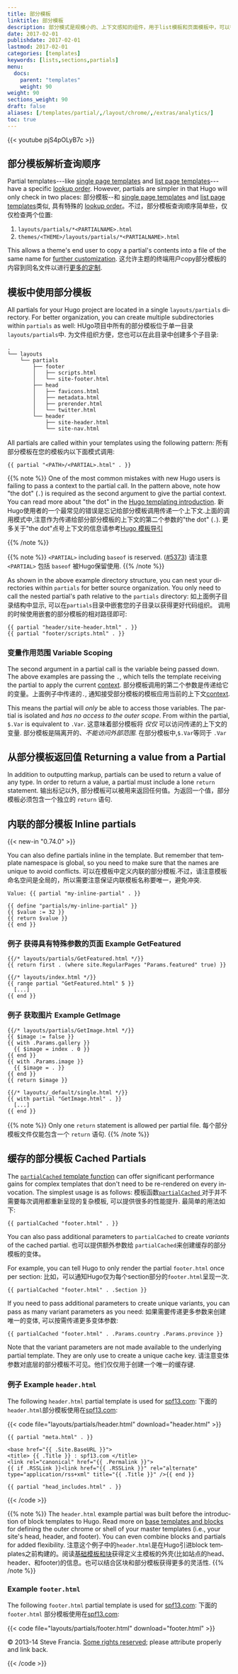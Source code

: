 ```yaml
---
title: 部分模板
linktitle: 部分模板
description: 部分模式是规模小的、上下文感知的组件，用于list模板和页面模板中，可以很经济的使得模板符合DRY(dont repeat yourself)原则
date: 2017-02-01
publishdate: 2017-02-01
lastmod: 2017-02-01
categories: [templates]
keywords: [lists,sections,partials]
menu:
  docs:
    parent: "templates"
    weight: 90
weight: 90
sections_weight: 90
draft: false
aliases: [/templates/partial/,/layout/chrome/,/extras/analytics/]
toc: true
---
```


{{< youtube pjS4pOLyB7c >}}

## 部分模板解析查询顺序

Partial templates---like [single page templates][singletemps] and [list page templates][listtemps]---have a specific [lookup order][]. However, partials are simpler in that Hugo will only check in two places:
部分模板--和 [single page templates][singletemps] and [list page templates][listtemps]类似, 具有特殊的 [lookup order][]。不过，部分模板查询顺序简单些，仅仅检查两个位置:

1. `layouts/partials/*<PARTIALNAME>.html`
2. `themes/<THEME>/layouts/partials/*<PARTIALNAME>.html`

This allows a theme's end user to copy a partial's contents into a file of the same name for [further customization][customize].
这允许主题的终端用户copy部分模板的内容到同名文件以进行[更多的定制][customize].

## 模板中使用部分模板

All partials for your Hugo project are located in a single `layouts/partials` directory. For better organization, you can create multiple subdirectories within `partials` as well:
HUgo项目中所有的部分模板位于单一目录 `layouts/partials`中.
为文件组织方便，您也可以在此目录中创建多个子目录:
```
.
└── layouts
    └── partials
        ├── footer
        │   ├── scripts.html
        │   └── site-footer.html
        ├── head
        │   ├── favicons.html
        │   ├── metadata.html
        │   ├── prerender.html
        │   └── twitter.html
        └── header
            ├── site-header.html
            └── site-nav.html
```

All partials are called within your templates using the following pattern:
所有部分模板在您的模板内以下面模式调用:

```
{{ partial "<PATH>/<PARTIAL>.html" . }}
```

{{% note %}}
One of the most common mistakes with new Hugo users is failing to pass a context to the partial call. In the pattern above, note how "the dot" (`.`) is required as the second argument to give the partial context. You can read more about "the dot" in the [Hugo templating introduction](/templates/introduction/).
新Hugo使用者的一个最常见的错误是忘记给部分模板调用传递一个上下文.上面的调用模式中,注意作为传递给部分部分模板的上下文的第二个参数的"the dot" (`.`). 更多关于"the dot"点号上下文的信息请参考[Hugo 模板导引](/templates/introduction/)

{{% /note %}}

{{% note %}}
`<PARTIAL>` including `baseof` is reserved. ([#5373](https://github.com/gohugoio/hugo/issues/5373))
请注意`<PARTIAL>` 包括 `baseof` 被Hugo保留使用.
{{% /note %}}

As shown in the above example directory structure, you can nest your directories within `partials` for better source organization. You only need to call the nested partial's path relative to the `partials` directory:
如上面例子目录结构中显示, 可以在`partials`目录中嵌套您的子目录以获得更好代码组织。
调用的时候使用嵌套的部分模板的相对路径即可:

```
{{ partial "header/site-header.html" . }}
{{ partial "footer/scripts.html" . }}
```

### 变量作用范围 Variable Scoping

The second argument in a partial call is the variable being passed down. The above examples are passing the `.`, which tells the template receiving the partial to apply the current [context][context].
部分模板调用的第二个参数是传递给它的变量。上面例子中传递的`.`, 通知接受部分模板的模板应用当前的上下文[context][context].

This means the partial will *only* be able to access those variables. The partial is isolated and *has no access to the outer scope*. From within the partial, `$.Var` is equivalent to `.Var`.
这意味着部分模板将 *仅仅* 可以访问传递的上下文的变量. 部分模板是隔离开的、*不能访问外部范围*.
在部分模板中,`$.Var`等同于 `.Var`


## 从部分模板返回值 Returning a value from a Partial

In addition to outputting markup, partials can be used to return a value of any type. In order to return a value, a partial must include a lone `return` statement.
输出标记以外, 部分模板可以被用来返回任何值。为返回一个值，部分模板必须包含一个独立的 `return` 语句.

## 内联的部分模板 Inline partials

{{< new-in "0.74.0" >}}

You can also define partials inline in the template. But remember that template namespace is global, so you need to make sure that the names are unique to avoid conflicts.
可以在模板中定义内联的部分模板.不过，请注意模板命名空间是全局的，所以需要注意保证内联模板名称要唯一，避免冲突.

```go-html-template
Value: {{ partial "my-inline-partial" . }}

{{ define "partials/my-inline-partial" }}
{{ $value := 32 }}
{{ return $value }}
{{ end }}
```

### 例子 获得具有特殊参数的页面 Example GetFeatured
```go-html-template
{{/* layouts/partials/GetFeatured.html */}}
{{ return first . (where site.RegularPages "Params.featured" true) }}
```

```go-html-template
{{/* layouts/index.html */}}
{{ range partial "GetFeatured.html" 5 }}
  [...]
{{ end }}
```
### 例子 获取图片 Example GetImage
```go-html-template
{{/* layouts/partials/GetImage.html */}}
{{ $image := false }}
{{ with .Params.gallery }}
  {{ $image = index . 0 }}
{{ end }}
{{ with .Params.image }}
  {{ $image = . }}
{{ end }}
{{ return $image }}
```

```go-html-template
{{/* layouts/_default/single.html */}}
{{ with partial "GetImage.html" . }}
  [...]
{{ end }}
```

{{% note %}}
Only one `return` statement is allowed per partial file.
每个部分模板文件仅能包含一个 `return` 语句.
{{% /note %}}

## 缓存的部分模板 Cached Partials

The [`partialCached` template function][partialcached] can offer significant performance gains for complex templates that don't need to be re-rendered on every invocation. The simplest usage is as follows:
模板函数[`partialCached` ][partialcached]对于并不需要每次调用都重新呈现的复杂模板, 可以提供很多的性能提升. 最简单的用法如下:

```
{{ partialCached "footer.html" . }}
```

You can also pass additional parameters to `partialCached` to create *variants* of the cached partial.
也可以提供额外参数给 `partialCached`来创建缓存的部分模板的变体。

For example, you can tell Hugo to only render the partial `footer.html` once per section:
比如，可以通知Hugo仅为每个section部分的`footer.html`呈现一次.

```
{{ partialCached "footer.html" . .Section }}
```

If you need to pass additional parameters to create unique variants, you can pass as many variant parameters as you need:
如果需要传递更多参数来创建唯一的变体, 可以按需传递更多变体参数:

```
{{ partialCached "footer.html" . .Params.country .Params.province }}
```

Note that the variant parameters are not made available to the underlying partial template. They are only use to create a unique cache key.
请注意变体参数对底层的部分模板不可见。他们仅仅用于创建一个唯一的缓存键.

### 例子 Example `header.html`

The following `header.html` partial template is used for [spf13.com](https://spf13.com/):
下面的 `header.html`部分模板使用在[spf13.com](https://spf13.com/):

{{< code file="layouts/partials/header.html" download="header.html" >}}
<!DOCTYPE html>
<html class="no-js" lang="en-US" prefix="og: http://ogp.me/ns# fb: http://ogp.me/ns/fb#">
<head>
    <meta charset="utf-8">

    {{ partial "meta.html" . }}

    <base href="{{ .Site.BaseURL }}">
    <title> {{ .Title }} : spf13.com </title>
    <link rel="canonical" href="{{ .Permalink }}">
    {{ if .RSSLink }}<link href="{{ .RSSLink }}" rel="alternate" type="application/rss+xml" title="{{ .Title }}" />{{ end }}

    {{ partial "head_includes.html" . }}
</head>
<body lang="en">
{{< /code >}}

{{% note %}}
The `header.html` example partial was built before the introduction of block templates to Hugo. Read more on [base templates and blocks](/templates/base/) for defining the outer chrome or shell of your master templates (i.e., your site's head, header, and footer). You can even combine blocks and partials for added flexibility.
注意这个例子中的`header.html`是在Hugo引进block templates之前构建的。阅读[基础模板和块](/templates/base/)获得定义主模板的外壳(比如站点的head、header、和footer)的信息。也可以结合区块和部分模板获得更多的灵活性.
{{% /note %}}


### Example `footer.html`

The following `footer.html` partial template is used for [spf13.com](https://spf13.com/):
下面的 `footer.html` 部分模板使用在[spf13.com](https://spf13.com/):

{{< code file="layouts/partials/footer.html" download="footer.html" >}}
<footer>
  <div>
    <p>
    &copy; 2013-14 Steve Francia.
    <a href="https://creativecommons.org/licenses/by/3.0/" title="Creative Commons Attribution">Some rights reserved</a>;
    please attribute properly and link back.
    </p>
  </div>
</footer>
{{< /code >}}

[context]: /templates/introduction/ "The most easily overlooked concept to understand about Go templating is how the dot always refers to the current context."
[customize]: /themes/customizing/ "Hugo provides easy means to customize themes as long as users are familiar with Hugo's template lookup order."
[listtemps]: /templates/lists/ "To effectively leverage Hugo's system, see how Hugo handles list pages, where content for sections, taxonomies, and the homepage are listed and ordered."
[lookup order]: /templates/lookup-order/ "To keep your templating dry, read the documentation on Hugo's lookup order."
[partialcached]: /functions/partialcached/ "Use the partial cached function to improve build times in cases where Hugo can cache partials that don't need to be rendered with every page."
[singletemps]: /templates/single-page-templates/ "The most common form of template in Hugo is the single content template. Read the docs on how to create templates for individual pages."
[themes]: /themes/
